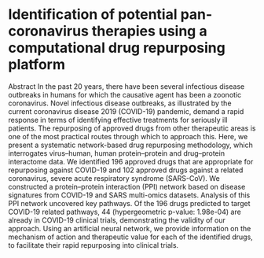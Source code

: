 # Identification of potential pan-coronavirus therapies using a computational drug repurposing platform 



Abstract 
In the past 20 years, there have been several infectious disease outbreaks in humans for which the causative agent has been a zoonotic coronavirus. Novel infectious disease outbreaks, as illustrated by the current coronavirus disease 2019 (COVID-19) pandemic, demand a rapid response in terms of identifying effective treatments for seriously ill patients. The repurposing of approved drugs from other therapeutic areas is one of the most practical routes through which to approach this. Here, we present a systematic network-based drug repurposing methodology, which interrogates virus–human, human protein–protein and drug–protein interactome data. We identified 196 approved drugs that are appropriate for repurposing against COVID-19 and 102 approved drugs against a related coronavirus, severe acute respiratory syndrome (SARS-CoV). We constructed a protein–protein interaction (PPI) network based on disease signatures from COVID-19 and SARS multi-omics datasets. Analysis of this PPI network uncovered key pathways. Of the 196 drugs predicted to target COVID-19 related pathways, 44 (hypergeometric p-value: 1.98e-04) are already in COVID-19 clinical trials, demonstrating the validity of our approach. Using an artificial neural network, we provide information on the mechanism of action and therapeutic value for each of the identified drugs, to facilitate their rapid repurposing into clinical trials.

